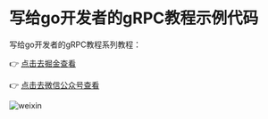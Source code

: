 # 写给go开发者的gRPC教程示例代码

写给go开发者的gRPC教程系列教程：

👉 [点击去掘金查看](https://juejin.cn/column/7191008828509388860)

👉 [点击去微信公众号查看](https://mp.weixin.qq.com/mp/appmsgalbum?__biz=MzIyMTI4OTY3Mw==&action=getalbum&album_id=2760500493343014914#wechat_redirect)



![weixin](weixin.png)
